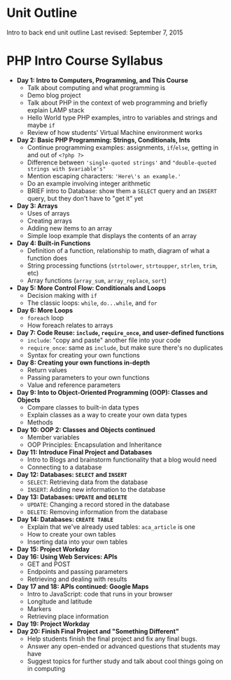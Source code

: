 Unit Outline
============

Intro to back end unit outline
Last revised: September 7, 2015

PHP Intro Course Syllabus
=========================

* **Day 1: Intro to Computers, Programming, and This Course**
    * Talk about computing and what programming is
    * Demo blog project
    * Talk about PHP in the context of web programming and briefly explain LAMP stack
    * Hello World type PHP examples, intro to variables and strings and maybe `if`
    * Review of how students' Virtual Machine environment works
* **Day 2: Basic PHP Programming: Strings, Conditionals, Ints**
    * Continue programming examples: assignments, `if`/`else`, getting in and out of `<?php ?>`
    * Difference between `'single-quoted strings'` and `"double-quoted strings with $variable's"`
    * Mention escaping characters: `'Here\'s an example.'`
    * Do an example involving integer arithmetic
    * BRIEF intro to Database: show them a `SELECT` query and an `INSERT` query, but they don't have to "get it" yet
* **Day 3: Arrays**
    * Uses of arrays
    * Creating arrays
    * Adding new items to an array
    * Simple loop example that displays the contents of an array
* **Day 4: Built-in Functions**
    * Definition of a function, relationship to math, diagram of what a function does
    * String processing functions (`strtolower`, `strtoupper`, `strlen`, `trim`, etc)
    * Array functions (`array_sum`, `array_replace`, `sort`)
* **Day 5: More Control Flow: Conditionals and Loops**
    * Decision making with `if`
    * The classic loops: `while`, `do...while`, and `for`
* **Day 6: More Loops**
    * `foreach` loop
    * How foreach relates to arrays
* **Day 7: Code Reuse: `include`, `require_once`, and user-defined functions**
    * `include`: "copy and paste" another file into your code
    * `require_once`: same as `include`, but make sure there's no duplicates
    * Syntax for creating your own functions
* **Day 8: Creating your own functions in-depth**
    * Return values
    * Passing parameters to your own functions
    * Value and reference parameters
* **Day 9: Into to Object-Oriented Programming (OOP): Classes and Objects**
    * Compare classes to built-in data types
    * Explain classes as a way to create your own data types
    * Methods
* **Day 10: OOP 2: Classes and Objects continued**
    * Member variables
    * OOP Principles: Encapsulation and Inheritance
* **Day 11: Introduce Final Project and Databases**
    * Intro to Blogs and brainstorm functionality that a blog would need
    * Connecting to a database
* **Day 12: Databases: `SELECT` and `INSERT`**
    * `SELECT`: Retrieving data from the database
    * `INSERT`: Adding new information to the database
* **Day 13: Databases: `UPDATE` and `DELETE`**
    * `UPDATE`: Changing a record stored in the database
    * `DELETE`: Removing information from the database
* **Day 14: Databases: `CREATE TABLE`**
    * Explain that we've already used tables: `aca_article` is one
    * How to create your own tables
    * Inserting data into your own tables
* **Day 15: Project Workday**
* **Day 16: Using Web Services: APIs**
    * GET and POST
    * Endpoints and passing parameters
    * Retrieving and dealing with results
* **Day 17 and 18: APIs continued: Google Maps**
    * Intro to JavaScript: code that runs in your browser
    * Longitude and latitude
    * Markers
    * Retrieving place information
* **Day 19: Project Workday**
* **Day 20: Finish Final Project and "Something Different"**
    * Help students finish the final project and fix any final bugs.
    * Answer any open-ended or advanced questions that students may have
    * Suggest topics for further study and talk about cool things going on in computing
